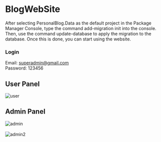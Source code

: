 # BlogWebSite
After selecting PersonalBlog.Data as the default project in the Package Manager Console, type the command add-migration init into the console. Then, use the command update-database to apply the migration to the database. Once this is done, you can start using the website.
### Login
Email: superadmin@gmail.com <br>
Password: 123456



## User Panel
![user](https://user-images.githubusercontent.com/79931727/236939237-9744d6c6-65f4-4c50-a74c-f8c973703fba.png)

## Admin Panel
![admin](https://user-images.githubusercontent.com/79931727/236939347-2a7a2327-975a-41c7-b74e-5159eaacfb91.png)
<br><br>
![admin2](https://user-images.githubusercontent.com/79931727/236940199-0a5e7cdc-8fbd-4e71-801d-ea7e6c84765b.png)

